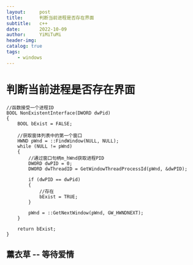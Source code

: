 ```yaml
---
layout:     post
title:      判断当前进程是否存在界面
subtitle:   c++
date:       2022-10-09
author:     YiMiTuMi
header-img: 
catalog: true
tags:
    - windows
---
```


# 判断当前进程是否存在界面
	
	//函数接受一个进程ID
	BOOL NonExistentInterface(DWORD dwPid)
	{
		BOOL bExist = FALSE;
	
		//获取窗体列表中的第一个窗口  
		HWND pWnd = ::FindWindow(NULL, NULL);
		while (NULL != pWnd)
		{
			//通过窗口句柄m_hWnd获取进程PID  
			DWORD dwPID = 0;
			DWORD dwThreadID = GetWindowThreadProcessId(pWnd, &dwPID);
			
			if (dwPID == dwPid)
			{
				//存在
				bExist = TRUE;
			}
	
			pWnd = ::GetNextWindow(pWnd, GW_HWNDNEXT);
		}
	
		return bExist;
	}

## 薰衣草 -- 等待爱情